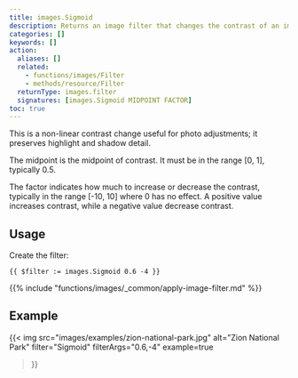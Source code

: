 ```yaml
---
title: images.Sigmoid
description: Returns an image filter that changes the contrast of an image using a sigmoidal function.
categories: []
keywords: []
action:
  aliases: []
  related:
    - functions/images/Filter
    - methods/resource/Filter
  returnType: images.filter
  signatures: [images.Sigmoid MIDPOINT FACTOR]
toc: true
---
```


This is a non-linear contrast change useful for photo adjustments; it preserves highlight and shadow detail.

The midpoint is the midpoint of contrast. It must be in the range [0, 1], typically 0.5.

The factor indicates how much to increase or decrease the contrast, typically in the range [-10, 10] where 0 has no effect. A positive value increases contrast, while a negative value decrease contrast.

## Usage

Create the filter:

```go-html-template
{{ $filter := images.Sigmoid 0.6 -4 }}
```

{{% include "functions/images/_common/apply-image-filter.md" %}}

## Example

{{< img
  src="images/examples/zion-national-park.jpg"
  alt="Zion National Park"
  filter="Sigmoid"
  filterArgs="0.6,-4"
  example=true
>}}
